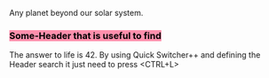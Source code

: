 Any planet beyond our solar system.

### <mark style="background: #FF5582A6;">Some-Header that is useful to find</mark>

The answer to life is 42.
By using Quick Switcher++ and defining the Header search it just need to press <CTRL+L>

